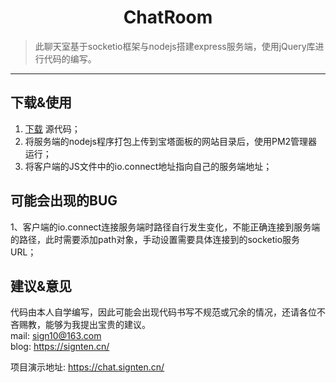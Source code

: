 <h1 align="center">ChatRoom</h1>

> 此聊天室基于socketio框架与nodejs搭建express服务端，使用jQuery库进行代码的编写。

---


## 下载&使用
1.  [下载](https://codeload.github.com/Sign10/Chatroom-socketio-nodejs-jQuery/zip/refs/heads/main) 源代码；
2. 将服务端的nodejs程序打包上传到宝塔面板的网站目录后，使用PM2管理器运行；
3. 将客户端的JS文件中的io.connect地址指向自己的服务端地址；

## 可能会出现的BUG
1、客户端的io.connect连接服务端时路径自行发生变化，不能正确连接到服务端的路径，此时需要添加path对象，手动设置需要具体连接到的socketio服务URL；

## 建议&意见
代码由本人自学编写，因此可能会出现代码书写不规范或冗余的情况，还请各位不吝赐教，能够为我提出宝贵的建议。   
mail: sign10@163.com   <br/>blog: https://signten.cn/  <br/>

项目演示地址: https://chat.signten.cn/
